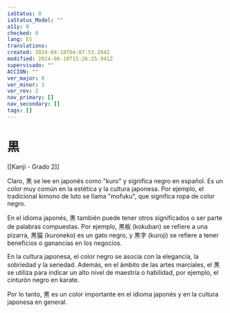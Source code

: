 ```yaml
---
iaStatus: 0
iaStatus_Model: ""
a11y: 0
checked: 0
lang: ES
translations: 
created: 2024-04-18T04:07:53.284Z
modified: 2024-06-10T15:26:25.941Z
supervisado: ""
ACCION: ""
ver_major: 0
ver_minor: 3
ver_rev: 2
nav_primary: []
nav_secondary: []
tags: []
---
```

# 黒

[[Kanji - Grado 2]]

Claro, 黒 se lee en japonés como "kuro" y significa negro en español. Es un color muy común en la estética y la cultura japonesa. Por ejemplo, el tradicional kimono de luto se llama "mofuku", que significa ropa de color negro.

En el idioma japonés, 黒 también puede tener otros significados o ser parte de palabras compuestas. Por ejemplo, 黒板 (kokuban) se refiere a una pizarra, 黒猫 (kuroneko) es un gato negro, y 黒字 (kuroji) se refiere a tener beneficios o ganancias en los negocios.

En la cultura japonesa, el color negro se asocia con la elegancia, la sobriedad y la seriedad. Además, en el ámbito de las artes marciales, el 黒 se utiliza para indicar un alto nivel de maestría o habilidad, por ejemplo, el cinturón negro en karate.

Por lo tanto, 黒 es un color importante en el idioma japonés y en la cultura japonesa en general.
